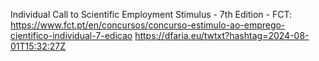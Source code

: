 Individual Call to Scientific Employment Stimulus - 7th Edition - FCT: https://www.fct.pt/en/concursos/concurso-estimulo-ao-emprego-cientifico-individual-7-edicao https://dfaria.eu/twtxt?hashtag=2024-08-01T15:32:27Z